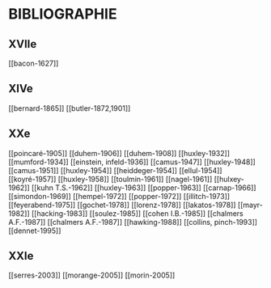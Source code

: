 # BIBLIOGRAPHIE
## XVIIe
[[bacon-1627]]
## XIVe
[[bernard-1865]]
[[butler-1872,1901]]
## XXe
[[poincaré-1905]]
[[duhem-1906]]
[[duhem-1908]]
[[huxley-1932]]
[[mumford-1934]]
[[einstein, infeld-1936]]
[[camus-1947]]
[[huxley-1948]]
[[camus-1951]]
[[huxley-1954]]
[[heiddeger-1954]]
[[ellul-1954]]
[[koyré-1957]]
[[huxley-1958]]
[[toulmin-1961]]
[[nagel-1961]]
[[hulxey-1962]]
[[kuhn T.S.-1962]]
[[huxley-1963]]
[[popper-1963]]
[[carnap-1966]]
[[simondon-1969]]
[[hempel-1972]]
[[popper-1972]]
[[illitch-1973]]
[[feyerabend-1975]]
[[gochet-1978]]
[[lorenz-1978]]
[[lakatos-1978]]
[[mayr-1982]]
[[hacking-1983]]
[[soulez-1985]]
[[cohen I.B.-1985]]
[[chalmers A.F.-1987]]
[[chalmers A.F.-1987]]
[[hawking-1988]]
[[collins, pinch-1993]]
[[dennet-1995]]
## XXIe
[[serres-2003]]
[[morange-2005]]
[[morin-2005]]






